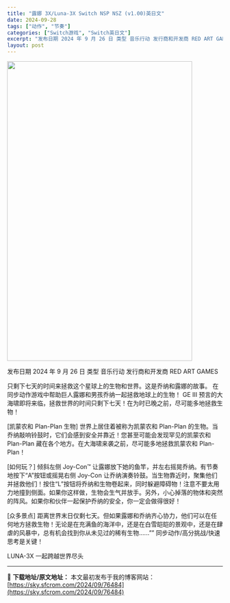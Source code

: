 ```yaml
---
title: "露娜 3X/Luna-3X Switch NSP NSZ (v1.00)英日文"
date: 2024-09-28
tags: ["动作", "节奏"]
categories: ["Switch游戏", "Switch英日文"]
excerpt: "发布日期 2024 年 9 月 26 日 类型 音乐行动 发行商和开发商 RED ART GAMES 只剩下七天的时间来拯救这个星球上的生物和世界。这是乔纳和露娜的故事。 在同步动作游戏中帮助巨人露娜和男孩乔纳一起拯救地球上的生物！ GE III 预言的大海啸即将来临，拯救世界的时间只剩下七天！在为&hellip;"
layout: post
---
```


<img class="aligncenter size-full wp-image-76485" src="https://sky.sfcrom.com/wp-content/uploads/2024/09/202409281132504.webp" alt="" width="432" height="698" />

发布日期 2024 年 9 月 26 日
类型 音乐行动
发行商和开发商 RED ART GAMES

只剩下七天的时间来拯救这个星球上的生物和世界。这是乔纳和露娜的故事。
在同步动作游戏中帮助巨人露娜和男孩乔纳一起拯救地球上的生物！
GE III 预言的大海啸即将来临，拯救世界的时间只剩下七天！在为时已晚之前，尽可能多地拯救生物！

[凯蒙农和 Plan-Plan 生物]
世界上居住着被称为凯蒙农和 Plan-Plan 的生物。当乔纳敲响铃鼓时，它们会感到安全并靠近！您甚至可能会发现罕见的凯蒙农和 Plan-Plan 藏在各个地方。在大海啸来袭之前，尽可能多地拯救凯蒙农和 Plan-Plan！

[如何玩？]
倾斜左侧 Joy-Con™ 让露娜放下她的鱼竿，并左右摇晃乔纳。有节奏地按下“A”按钮或摇晃右侧 Joy-Con 让乔纳演奏铃鼓。当生物靠近时，聚集他们并拯救他们！按住“L”按钮将乔纳和生物卷起来，同时躲避障碍物！注意不要太用力地撞到侧面。如果你这样做，生物会生气并放手。另外，小心掉落的物体和突然的阵风。如果你和伙伴一起保护乔纳的安全，你一定会做得很好！

[众多景点]
距离世界末日仅剩七天。但如果露娜和乔纳齐心协力，他们可以在任何地方拯救生物！无论是在充满鱼的海洋中，还是在白雪皑皑的景观中，还是在肆虐的风暴中，总有机会找到你从未见过的稀有生物......””
同步动作/高分挑战/快速思考是关键！

LUNA-3X
一起跨越世界尽头

---
📖 **下载地址/原文地址：** 本文最初发布于我的博客网站：[https://sky.sfcrom.com/2024/09/76484](https://sky.sfcrom.com/2024/09/76484)
